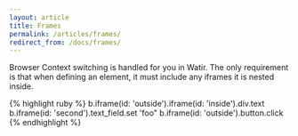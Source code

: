 ```yaml
---
layout: article
title: Frames
permalink: /articles/frames/
redirect_from: /docs/frames/
---
```


Browser Context switching is handled for you in Watir.
The only requirement is that when defining an element, it must include any iframes
it is nested inside.

{% highlight ruby %}
b.iframe(id: 'outside').iframe(id: 'inside').div.text
b.iframe(id: 'second').text_field.set 'foo"
b.iframe(id: 'outside').button.click
{% endhighlight %}
